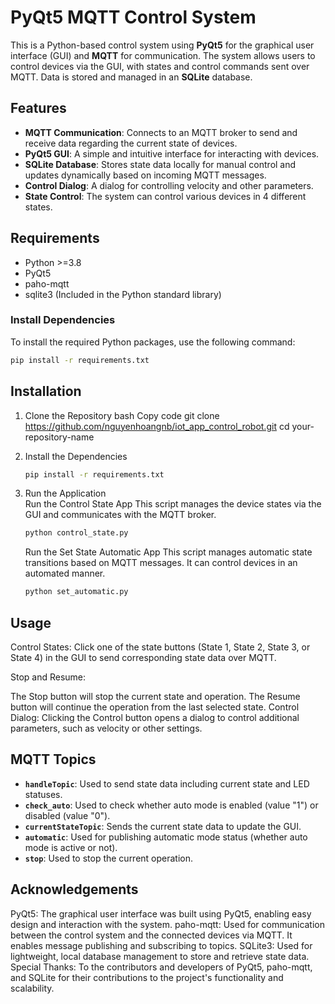 # PyQt5 MQTT Control System

This is a Python-based control system using **PyQt5** for the graphical user interface (GUI) and **MQTT** for communication. The system allows users to control devices via the GUI, with states and control commands sent over MQTT. Data is stored and managed in an **SQLite** database.

## Features

- **MQTT Communication**: Connects to an MQTT broker to send and receive data regarding the current state of devices.
- **PyQt5 GUI**: A simple and intuitive interface for interacting with devices.
- **SQLite Database**: Stores state data locally for manual control and updates dynamically based on incoming MQTT messages.
- **Control Dialog**: A dialog for controlling velocity and other parameters.
- **State Control**: The system can control various devices in 4 different states.

## Requirements

- Python >=3.8
- PyQt5
- paho-mqtt
- sqlite3 (Included in the Python standard library)

### Install Dependencies

To install the required Python packages, use the following command:

```bash
pip install -r requirements.txt
```
## Installation
1. Clone the Repository
bash
Copy code
git clone https://github.com/nguyenhoangnb/iot_app_control_robot.git
cd your-repository-name
2. Install the Dependencies
  
    ```bash
    pip install -r requirements.txt
    ```
3. Run the Application \
Run the Control State App
This script manages the device states via the GUI and communicates with the MQTT broker.

    ```bash
    python control_state.py
    ```
    Run the Set State Automatic App
This script manages automatic state transitions based on MQTT messages. It can control devices in an automated manner.

    ```bash
    python set_automatic.py
    ```
## Usage
Control States:
Click one of the state buttons (State 1, State 2, State 3, or State 4) in the GUI to send corresponding state data over MQTT.

Stop and Resume:

The Stop button will stop the current state and operation.
The Resume button will continue the operation from the last selected state.
Control Dialog:
Clicking the Control button opens a dialog to control additional parameters, such as velocity or other settings.

## MQTT Topics
- **`handleTopic`**: Used to send state data including current state and LED statuses.
- **`check_auto`**: Used to check whether auto mode is enabled (value "1") or disabled (value "0").
- **`currentStateTopic`**: Sends the current state data to update the GUI.
- **`automatic`**: Used for publishing automatic mode status (whether auto mode is active or not).
- **`stop`**: Used to stop the current operation.
## Acknowledgements<br>
PyQt5: The graphical user interface was built using PyQt5, enabling easy design and interaction with the system.
paho-mqtt: Used for communication between the control system and the connected devices via MQTT. It enables message publishing and subscribing to topics.
SQLite3: Used for lightweight, local database management to store and retrieve state data.
Special Thanks: To the contributors and developers of PyQt5, paho-mqtt, and SQLite for their contributions to the project's functionality and scalability.
